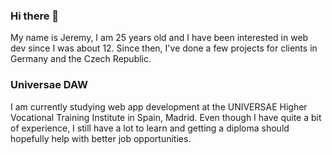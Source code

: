 ### Hi there 👋

My name is Jeremy, I am 25 years old and I have been interested in web dev since I was about 12.
Since then, I've done a few projects for clients in Germany and the Czech Republic.

### Universae DAW

I am currently studying web app development at the UNIVERSAE Higher Vocational Training Institute in Spain, Madrid.
Even though I have quite a bit of experience, I still have a lot to learn and getting a diploma should hopefully help with better job opportunities.

<!--
**cima-alfa/cima-alfa** is a ✨ _special_ ✨ repository because its `README.md` (this file) appears on your GitHub profile.

Here are some ideas to get you started:

- 🔭 I’m currently working on ...
- 🌱 I’m currently learning ...
- 👯 I’m looking to collaborate on ...
- 🤔 I’m looking for help with ...
- 💬 Ask me about ...
- 📫 How to reach me: ...
- 😄 Pronouns: ...
- ⚡ Fun fact: ...
-->
